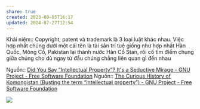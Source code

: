 ```yaml
---
share: true
created: 2023-09-05T16:17
updated: 2024-07-27T12:54
---
```

Khái niệm:: 
Copyright, patent và trademark là 3 loại luật khác nhau. Việc hợp nhất chúng dưới một cái tên là tài sản trí tuệ giống như hợp nhất Hàn Quốc, Mông Cổ, Pakistan lại thành nước Hàn Cổ Stan, rồi cố tìm điểm chung giữa chúng cho dù ngay từ đầu chúng chẳng liên quan gì đến nhau

Nguồn:: [Did You Say “Intellectual Property”? It's a Seductive Mirage - GNU Project - Free Software Foundation](https://www.gnu.org/philosophy/not-ipr.html)
Nguồn:: [The Curious History of Komongistan (Busting the term “intellectual property”) - GNU Project - Free Software Foundation](https://www.gnu.org/philosophy/komongistan.html)

![](https://bonkersworld.net/img/2012-09-14_stores_in_the_cloud.png) 